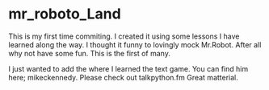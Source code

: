 # mr_roboto_Land




This is my first time commiting. I created it using some lessons I have learned along the way. I thought it funny to lovingly mock Mr.Robot. After all why not have some fun. This is the first of many.  

I just wanted to add the where I learned the text game. You can find him here; mikeckennedy. Please check out talkpython.fm
Great matterial. 

